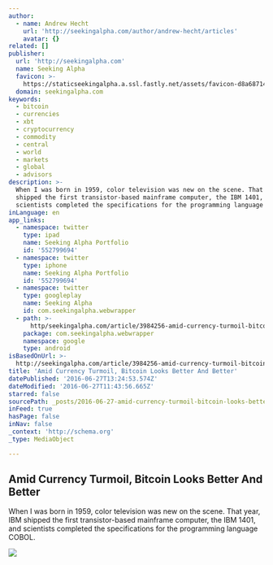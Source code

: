 ```yaml
---
author:
  - name: Andrew Hecht
    url: 'http://seekingalpha.com/author/andrew-hecht/articles'
    avatar: {}
related: []
publisher:
  url: 'http://seekingalpha.com'
  name: Seeking Alpha
  favicon: >-
    https://staticseekingalpha.a.ssl.fastly.net/assets/favicon-d8a68714f8b18f200bbdab463556289870b8fc0c008d85fda68e41ebfb724635.ico
  domain: seekingalpha.com
keywords:
  - bitcoin
  - currencies
  - xbt
  - cryptocurrency
  - commodity
  - central
  - world
  - markets
  - global
  - advisors
description: >-
  When I was born in 1959, color television was new on the scene. That year, IBM
  shipped the first transistor-based mainframe computer, the IBM 1401, and
  scientists completed the specifications for the programming language COBOL.
inLanguage: en
app_links:
  - namespace: twitter
    type: ipad
    name: Seeking Alpha Portfolio
    id: '552799694'
  - namespace: twitter
    type: iphone
    name: Seeking Alpha Portfolio
    id: '552799694'
  - namespace: twitter
    type: googleplay
    name: Seeking Alpha
    id: com.seekingalpha.webwrapper
  - path: >-
      http/seekingalpha.com/article/3984256-amid-currency-turmoil-bitcoin-looks-better-better?source=google_app_index
    package: com.seekingalpha.webwrapper
    namespace: google
    type: android
isBasedOnUrl: >-
  http://seekingalpha.com/article/3984256-amid-currency-turmoil-bitcoin-looks-better-better
title: 'Amid Currency Turmoil, Bitcoin Looks Better And Better'
datePublished: '2016-06-27T13:24:53.574Z'
dateModified: '2016-06-27T11:43:56.665Z'
starred: false
sourcePath: _posts/2016-06-27-amid-currency-turmoil-bitcoin-looks-better-and-better.md
inFeed: true
hasPage: false
inNav: false
_context: 'http://schema.org'
_type: MediaObject

---
```

<article style=""><h1>Amid Currency Turmoil, Bitcoin Looks Better And Better</h1><p>When I was born in 1959, color television was new on the scene. That year, IBM shipped the first transistor-based mainframe computer, the IBM 1401, and scientists completed the specifications for the programming language COBOL.</p><img src="https://staticseekingalpha2.a.ssl.fastly.net/images/marketing_images/fair_use_logos_products/sacl_bitcoin_bitcoin.jpeg" /></article>